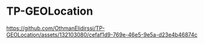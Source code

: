 # TP-GEOLocation


https://github.com/OthmanElidirssi/TP-GEOLocation/assets/132103080/cefaf1d9-769e-46e5-9e5a-d23e4b46874c

